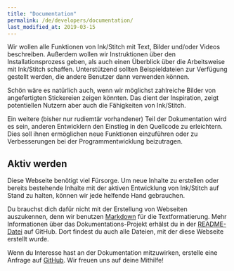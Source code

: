 ```yaml
---
title: "Documentation"
permalink: /de/developers/documentation/
last_modified_at: 2019-03-15
---
```

Wir wollen alle Funktionen von Ink/Stitch mit Text, Bilder und/oder Videos beschreiben. Außerdem wollen wir Instruktionen über den Installationsprozess geben, als auch einen Überblick über die Arbeitsweise mit Ink/Stitch schaffen. Unterstützend sollten Beispieldateien zur Verfügung gestellt werden, die andere Benutzer dann verwenden können.

Schön wäre es natürlich auch, wenn wir möglichst zahlreiche Bilder von angefertigten Stickereien zeigen könnten. Das dient der Inspiration, zeigt potentiellen Nutzern aber auch die Fähigkeiten von Ink/Stitch.

Ein weitere (bisher nur rudiemtär vorhandener) Teil der Dokumentation wird es sein, anderen Entwicklern den Einstieg in den Quellcode zu erleichtern. Dies soll ihnen ermöglichen neue Funktionen einzuführen oder zu Verbesserungen bei der Programmentwicklung beizutragen.

## Aktiv werden
Diese Webseite benötigt viel Fürsorge. Um neue Inhalte zu erstellen oder bereits bestehende Inhalte mit der aktiven Entwicklung von Ink/Stitch auf Stand zu halten, können wir jede helfende Hand gebrauchen.

Du brauchst dich dafür nicht mit der Erstellung von Webseiten auszukennen, denn wir benutzen [Markdown](https://help.github.com/articles/basic-writing-and-formatting-syntax/) für die Textformatierung. Mehr Informationen über das Dokumentations-Projekt erhälst du in der [README-Datei](https://github.com/inkstitch/inkstitch/tree/gh-pages) auf GitHub. Dort findest du auch alle Dateien, mit der diese Webseite erstellt wurde.

Wenn du Interesse hast an der Dokumentation mitzuwirken, erstelle eine Anfrage auf [GitHub](https://github.com/inkstitch/inkstitch/issues). Wir freuen uns auf deine Mithilfe!
